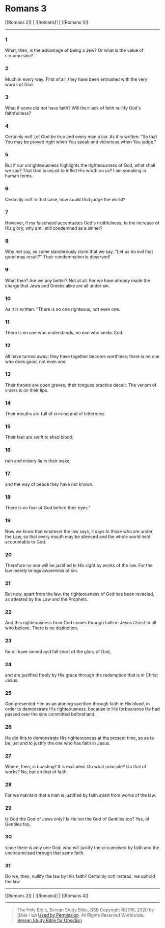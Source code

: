 # Romans 3

[[Romans 2]] | [[Romans]] | [[Romans 4]]

---

### 1
What, then, is the advantage of being a Jew? Or what is the value of circumcision?

### 2
Much in every way. First of all, they have been entrusted with the very words of God.

### 3
What if some did not have faith? Will their lack of faith nullify God's faithfulness?

### 4
Certainly not! Let God be true and every man a liar. As it is written: "So that You may be proved right when You speak and victorious when You judge."

### 5
But if our unrighteousness highlights the righteousness of God, what shall we say? That God is unjust to inflict His wrath on us? I am speaking in human terms.

### 6
Certainly not! In that case, how could God judge the world?

### 7
However, if my falsehood accentuates God's truthfulness, to the increase of His glory, why am I still condemned as a sinner?

### 8
Why not say, as some slanderously claim that we say, "Let us do evil that good may result?" Their condemnation is deserved!

### 9
What then? Are we any better? Not at all. For we have already made the charge that Jews and Greeks alike are all under sin.

### 10
As it is written: "There is no one righteous, not even one.

### 11
There is no one who understands, no one who seeks God.

### 12
All have turned away; they have together become worthless; there is no one who does good, not even one.

### 13
Their throats are open graves; their tongues practice deceit. The venom of vipers is on their lips.

### 14
Their mouths are full of cursing and of bitterness.

### 15
Their feet are swift to shed blood;

### 16
ruin and misery lie in their wake;

### 17
and the way of peace they have not known.

### 18
There is no fear of God before their eyes."

### 19
Now we know that whatever the law says, it says to those who are under the Law, so that every mouth may be silenced and the whole world held accountable to God.

### 20
Therefore no one will be justified in His sight by works of the law. For the law merely brings awareness of sin.

### 21
But now, apart from the law, the righteousness of God has been revealed, as attested by the Law and the Prophets.

### 22
And this righteousness from God comes through faith in Jesus Christ to all who believe. There is no distinction,

### 23
for all have sinned and fall short of the glory of God,

### 24
and are justified freely by His grace through the redemption that is in Christ Jesus.

### 25
God presented Him as an atoning sacrifice through faith in His blood, in order to demonstrate His righteousness, because in His forbearance He had passed over the sins committed beforehand.

### 26
He did this to demonstrate His righteousness at the present time, so as to be just and to justify the one who has faith in Jesus.

### 27
Where, then, is boasting? It is excluded. On what principle? On that of works? No, but on that of faith.

### 28
For we maintain that a man is justified by faith apart from works of the law.

### 29
Is God the God of Jews only? Is He not the God of Gentiles too? Yes, of Gentiles too,

### 30
since there is only one God, who will justify the circumcised by faith and the uncircumcised through that same faith.

### 31
Do we, then, nullify the law by this faith? Certainly not! Instead, we uphold the law.

---

[[Romans 2]] | [[Romans]] | [[Romans 4]]

---

> The Holy Bible, Berean Study Bible, BSB
> Copyright &copy;2016, 2020 by Bible Hub
> [Used by Permission](https://berean.bible/terms.htm). All Rights Reserved Worldwide.
> [Berean Study Bible for Obsidian](https://github.com/gapmiss/berean-study-bible-for-obsidian)</small>

